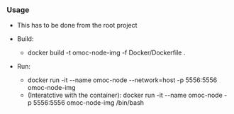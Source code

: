 ### Usage 

* This has to be done from the root project

* Build: 
    * docker build -t omoc-node-img -f Docker/Dockerfile . 

* Run: 
    * docker run -it --name omoc-node --network=host -p 5556:5556 omoc-node-img
    * (Interatctive with the container): docker run -it --name omoc-node -p 5556:5556 omoc-node-img /bin/bash

